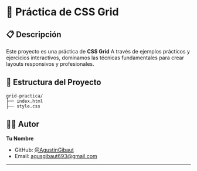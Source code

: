
# 🎯 Práctica de CSS Grid


## 📋 Descripción

Este proyecto es una práctica  de **CSS Grid**
A través de ejemplos prácticos y ejercicios interactivos, dominamos las técnicas fundamentales para crear layouts responsivos y profesionales.

## 📁 Estructura del Proyecto

```
grid-practica/
├── index.html
├── style.css
```

## 👨‍💻 Autor

**Tu Nombre**
- GitHub: [@AgustinGibaut](https://github.com/AgustinGibaut)
- Email: agusgibaut693@gmail.com

---


